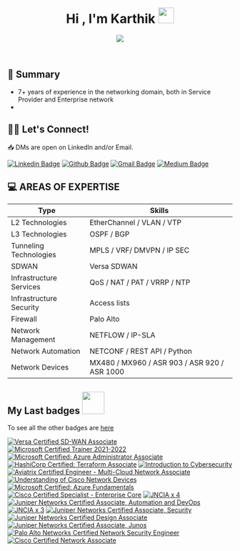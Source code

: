 <h1 align="center">Hi , I'm Karthik <img src="https://media.giphy.com/media/hvRJCLFzcasrR4ia7z/giphy.gif" width="35"></h1>
<p align="center">
<img src="https://readme-typing-svg.herokuapp.com?color=33AEF7&lines=Network+Engineer;Cloud+Technology+Enthusiast;IOT+hobbyist&center=true&width=500&height=50">
</p>

<br>

## 📜 Summary
 - 7+ years of experience in the networking domain, both in Service Provider and Enterprise network
 - 

## 👋🏼 Let's Connect!
📥 DMs are open on LinkedIn and/or Email.

[![Linkedin Badge](https://img.shields.io/badge/-karthikc-blue?style=flat-square&logo=Linkedin&logoColor=white&link=https://www.linkedin.com/in/karthikc/)](https://www.linkedin.com/in/karthikc/)
[![Github Badge](https://img.shields.io/badge/-karthikc-black?style=flat-square&logo=Github&logoColor=white&link=https://github.com/ckarthik20)](https://github.com/ckarthik20)
[![Gmail Badge](https://img.shields.io/badge/-karthikc@gmail.com-c14438?style=flat-square&logo=Gmail&logoColor=white&link=mailto:karthikc@gmail.com)](mailto:karthikc@gmail.com)
[![Medium Badge](https://img.shields.io/badge/-karthikc-12100E?style=flat-square&logo=medium&logoColor=white&link=https://medium.com/@karthikc)](https://medium.com/@karthikc)



## 💻 AREAS OF EXPERTISE
| Type                   | Skills                                                                                                       |
|------------------------|--------------------------------------------------------------------------------------------------------------|
| L2 Technologies        | EtherChannel / VLAN / VTP                                                                                    |
| L3 Technologies        | OSPF / BGP                                                                        						    |
| Tunneling Technologies | MPLS / VRF/ DMVPN / IP SEC   																				|
| SDWAN                  | Versa SDWAN																								    |
| Infrastructure Services| QoS / NAT / PAT / VRRP / NTP																				    |
| Infrastructure Security| Access lists                                                                                                 |
| Firewall               | Palo Alto                                                                                                    |
| Network Management     | NETFLOW / IP-SLA |
| Network Automation     | NETCONF / REST API / Python                                                                  |
| Network Devices        | MX480 / MX960 / ASR 903 / ASR 920 / ASR 1000                                               |



<h2> My Last badges <img src = "https://media.giphy.com/media/3orifgYbnsq43eFsdO/giphy.gif" width = 50px> </h2>

To see all the other badges are [here](https://www.credly.com/users/karthikc/badges)

<!--START_SECTION:badges-->
[![Versa Certified SD-WAN Associate](https://images.credly.com/size/100x100/images/af9bdfd9-5722-43a1-8aa9-06cdc5b5bd24/Tech-Spec-Experienced.png)](https://www.credly.com/badges/8c579fb7-d525-4895-878d-517ba2bc88f5 "Versa Certified SD-WAN Associate")
[![Microsoft Certified Trainer 2021-2022](https://images.credly.com/size/340x340/images/683783d8-eaac-4c37-a14d-11bd8a36321d/ccna_600.png)](https://www.credly.com/badges/b51512f6-7a71-4098-bc68-9e177839b01f "Microsoft Certified Trainer 2021-2022")
[![Microsoft Certified: Azure Administrator Associate](https://images.credly.com/size/340x340/images/683783d8-eaac-4c37-a14d-11bd8a36321d/ccna_600.png)](https://www.credly.com/badges/d37339b2-12b7-4383-bd40-2571a781bfcd "Microsoft Certified: Azure Administrator Associate")
[![HashiCorp Certified: Terraform Associate](https://images.credly.com/size/340x340/images/683783d8-eaac-4c37-a14d-11bd8a36321d/ccna_600.png)](https://www.credly.com/badges/da874986-00aa-41ad-b42a-170d059e3d29 "HashiCorp Certified: Terraform Associate")
[![Introduction to Cybersecurity](https://images.credly.com/size/340x340/images/683783d8-eaac-4c37-a14d-11bd8a36321d/ccna_600.png)](https://www.credly.com/badges/62092322-2b35-4150-9f4b-28ec5b07f1ea "Introduction to Cybersecurity")
[![Aviatrix Certified Engineer - Multi-Cloud Network Associate](https://images.credly.com/size/340x340/images/683783d8-eaac-4c37-a14d-11bd8a36321d/ccna_600.png)](https://www.credly.com/badges/2ea392e8-2b91-491a-914d-f4363733f60a "Aviatrix Certified Engineer - Multi-Cloud Network Associate")
[![Understanding of Cisco Network Devices](https://images.credly.com/size/340x340/images/683783d8-eaac-4c37-a14d-11bd8a36321d/ccna_600.png)](https://www.credly.com/badges/56d7e54d-081d-4788-a64b-93c47cf65440 "Understanding of Cisco Network Devices")
[![Microsoft Certified: Azure Fundamentals](https://images.credly.com/size/340x340/images/683783d8-eaac-4c37-a14d-11bd8a36321d/ccna_600.png)](https://www.credly.com/badges/5fd2b53f-85cc-4677-bb9a-0564fe748d9a "Microsoft Certified: Azure Fundamentals")
[![Cisco Certified Specialist - Enterprise Core](https://images.credly.com/size/340x340/images/683783d8-eaac-4c37-a14d-11bd8a36321d/ccna_600.png)](https://www.credly.com/badges/e0ec726f-249e-4638-a469-e873621def04 "Cisco Certified Specialist - Enterprise Core")
[![JNCIA x 4](https://images.credly.com/size/100x100/images/53608ce6-a597-40fa-a42d-d243b3ecfba4/Watson_and_Cloud_Foundations.png)](https://www.credly.com/badges/8d75270b-51b8-4cc4-83d1-b87d92531cdf "JNCIA x 4")
[![Juniper Networks Certified Associate, Automation and DevOps](https://images.credly.com/size/100x100/images/4e05e7e2-bc65-4a0f-a73d-7ef4ce8505c7/AI-for-All.png)](https://www.credly.com/badges/cbd7addf-7a0f-4dd0-9c44-4610867c15f0 "Juniper Networks Certified Associate, Automation and DevOps")
[![JNCIA x 3](https://images.credly.com/size/100x100/images/5fc0a9df-5ff7-4bcd-8eb8-5bf512eb3a0c/Blue-Core-Mentor.png)](https://www.credly.com/badges/b0c2d5bc-a39a-4182-8a9a-5a21593486cf "JNCIA x 3")
[![Juniper Networks Certified Associate, Security](https://images.credly.com/size/100x100/images/a972f054-be07-4845-85c7-95c8d11852f5/IBM-Agile-Explorer.png)](https://www.credly.com/badges/118c5dd7-57a9-4893-8c69-13050b579687 "Juniper Networks Certified Associate, Security")
[![Juniper Networks Certified Design Associate](https://images.credly.com/size/100x100/images/ca34a079-0c47-498d-950e-6d634b6340bf/Interskill_-_Prof_Dev_-_Coach_Mentoring_for_Tech_Specialists.png)](https://www.credly.com/badges/d43490c2-991b-499e-86b5-33536c46ccc8 "Juniper Networks Certified Design Associate")
[![Juniper Networks Certified Associate, Junos](https://images.credly.com/size/100x100/images/9ed3a9b0-4b18-47d0-849a-9992acab022a/Call-for-code-2021.png)](https://www.credly.com/badges/dda56c3a-b6d6-4ed6-8476-8345f94be99b "Juniper Networks Certified Associate, Junos")
[![Palo Alto Networks Certified Network Security Engineer](https://images.credly.com/size/100x100/images/3f393dd4-e8e0-4fef-a424-c9f1d1f3ba97/Open_Source_Foundations.png)](https://www.credly.com/badges/b534045d-649b-42d9-8def-0b0201474bc1 "Palo Alto Networks Certified Network Security Engineer")
[![Cisco Certified Network Associate](https://images.credly.com/size/340x340/images/683783d8-eaac-4c37-a14d-11bd8a36321d/ccna_600.png)](https://www.credly.com/badges/6f2ed529-2f28-4da4-bcdc-95c500ab9926 "Cisco Certified Network Associate")
<!--END_SECTION:badges-->
